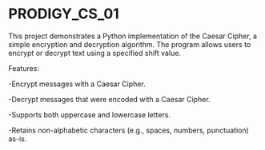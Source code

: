 # PRODIGY_CS_01

This project demonstrates a Python implementation of the Caesar Cipher, a simple encryption and decryption algorithm. The program allows users to encrypt or decrypt text using a specified shift value.

Features:

-Encrypt messages with a Caesar Cipher.

-Decrypt messages that were encoded with a Caesar Cipher.

-Supports both uppercase and lowercase letters.

-Retains non-alphabetic characters (e.g., spaces, numbers, punctuation) as-is.
